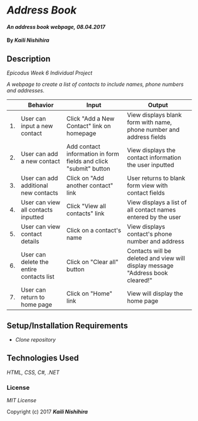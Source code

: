 # _Address Book_

#### _An address book webpage, 08.04.2017_

#### By _**Kaili Nishihira**_

## Description

_Epicodus Week 6 Individual Project_

_A webpage to create a list of contacts to include names, phone numbers and addresses._

|| Behavior  | Input  | Output  |
|---|---|---|---|
|1.|  User can input a new contact | Click "Add a New Contact" link on homepage  | View displays blank form with name, phone number and address fields  |
|2.| User can add a new contact  | Add contact information in form fields and click "submit" button | View displays the contact information the user inputted   |
|3.| User can add additional new contacts  | Click on "Add another contact" link| User returns to blank form view with contact fields   |
|4.| User can view all contacts inputted  |  Click "View all contacts" link | View displays a list of all contact names entered by the user  |
|5.| User can view contact details  | Click on a contact's name  | View displays contact's phone number and address   |
|6.| User can delete the entire contacts list  | Click on "Clear all" button  | Contacts will be deleted and view will display message "Address book cleared!"  |
|7.| User can return to home page | Click on "Home" link  | View will display the home page  |

## Setup/Installation Requirements

* _Clone repository_

## Technologies Used

_HTML, CSS, C#, .NET_

### License

*MIT License*

Copyright (c) 2017 **_Kaili Nishihira_**
